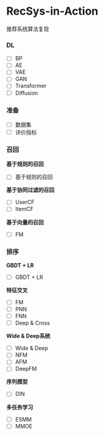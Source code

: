 # RecSys-in-Action
推荐系统算法复现

### DL
- [ ] BP
- [ ] AE
- [ ] VAE
- [ ] GAN
- [ ] Transformer
- [ ] Diffusion

### 准备
- [ ] 数据集
- [ ] 评价指标

### 召回
**基于规则的召回**
- [ ] 基于规则的召回

**基于协同过滤的召回**
- [ ] UserCF
- [ ] ItemCF

**基于向量的召回**
- [ ] FM

### 排序
**GBDT + LR**
- [ ] GBDT + LR

**特征交叉**
- [ ] FM
- [ ] PNN
- [ ] FNN
- [ ] Deep & Cross

**Wide & Deep系统**
- [ ] Wide & Deep
- [ ] NFM
- [ ] AFM
- [ ] DeepFM

**序列模型**
- [ ] DIN

**多任务学习**
- [ ] ESMM
- [ ] MMOE